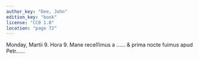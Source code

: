 ```yaml
---
author_key: "Dee, John"
edition_key: "book"
license: "CC0 1.0"
location: "page 72"
---
```

Monday, Martii 9. Hora 9. Mane receſſimus a …… & prima nocte fuimus apud Petr……
